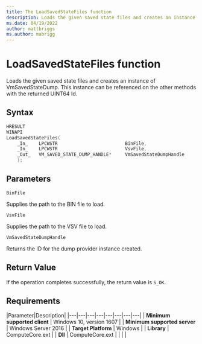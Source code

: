 ```yaml
---
title: The LoadSavedStateFiles function
description: Loads the given saved state files and creates an instance of VmSavedStateDump. This instance can be referenced on the other methods with the returned UINT64 Id.
ms.date: 04/19/2022
author: mattbriggs
ms.author: mabrigg
---
```


# LoadSavedStateFiles function

Loads the given saved state files and creates an instance of VmSavedStateDump. This instance can be referenced on the other methods with the returned UINT64 Id.

## Syntax

```C
HRESULT
WINAPI
LoadSavedStateFiles(
    _In_    LPCWSTR                         BinFile,
    _In_    LPCWSTR                         VsvFile,
    _Out_   VM_SAVED_STATE_DUMP_HANDLE*     VmSavedStateDumpHandle
    );
```

## Parameters

`BinFile`

Supplies the path to the BIN file to load.

`VsvFile`

Supplies the path to the VSV file to load.

`VmSavedStateDumpHandle`

Returns the ID for the dump provider instance created.

## Return Value

If the operation completes successfully, the return value is `S_OK`.

## Requirements

|Parameter|Description|
|---|---|---|---|---|---|---|---|
| **Minimum supported client** | Windows 10, version 1607 |
| **Minimum supported server** | Windows Server 2016 |
| **Target Platform** | Windows |
| **Library** | ComputeCore.ext |
| **Dll** | ComputeCore.ext |
|    |    |